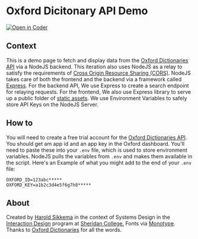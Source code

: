 # Oxford Dicitonary API Demo
[![Open in Coder](https://ixdcoder.com/open-in-coder.svg)](https://ixdcoder.com/templates/Node/workspace?name=Oxford&mode=auto&param.git_repo=https://bender.sheridanc.on.ca/system-design/oxford)

## Context
This is a demo page to fetch and display data from the [Oxford Dictionaries API](https://developer.oxforddictionaries.com/) via a NodeJS backend. This iteration also uses NodeJS as a relay to satisfy the requirements of [Cross Origin Resource Sharing (CORS)](https://developer.mozilla.org/en-US/docs/Web/HTTP/CORS). NodeJS takes care of both the frontend and the backend via a framework called [Express](https://expressjs.com). For the backend API, We use Express to create a search endpoint for relaying requests. For the frontend, We also use Express library to serve up a public folder of [static assets](https://expressjs.com/en/starter/static-files.html). We use Environment Variables to safely store API Keys on the NodeJS Server.

## How to 
You will need to create a free trial account for the [Oxford Dictionaries API](https://developer.oxforddictionaries.com/). You should get am app id and an app key in the Oxford dashboard. You'll need to paste these into your `.env` file, which is used to store environment variables. NodeJS pulls the variables from `.env` and makes them available in the script. Here's an Example of what you might add to the end of your `.env` file:

```
OXFORD_ID=123abc*****
OXFORD_KEY=a1b2c3d4e5f6g7h8*****
```

## About 
Created by [Harold Sikkema](https://nsitu.ca) in the context of Systems Design in the [Interaction Design](https://ixd.sheridancollege.ca/program.html) program at [Sheridan College.](https://www.sheridancollege.ca/) Fonts via [Monotype](https://enterprise.monotype.com/). Thanks to [Oxford Dictionaries](https://developer.oxforddictionaries.com/) for all the words.